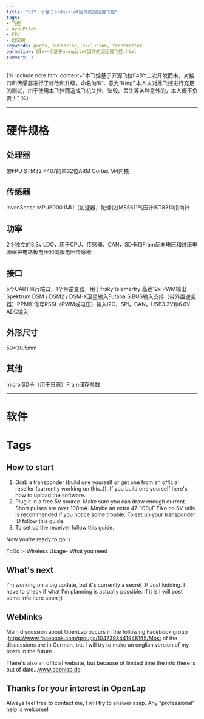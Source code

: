 ```yaml
---
title: "DIY一个基于ardupilot固件的固定翼飞控"
tags:
- 飞控
- ArduPilot
- FPV
- 固定翼
keywords: pages, authoring, exclusion, frontmatter
permalink: DIY一个基于ardupilot固件的固定翼飞控.html
summary: s
---
```


{% include note.html content="本飞控基于开源飞控F4BY二次开发而来，对接口和传感器进行了修改和升级，命名为‘K’，意为“King”,本人未对此飞控进行充足的测试，由于使用本飞控而造成飞机失控、坠毁、丢失等各种意外的，本人概不负责！" %}
***
# 硬件规格
## 处理器
带FPU STM32 F407的单32位ARM Cortex M4内核
## 传感器
InvenSense MPU6000 IMU（加速器，陀螺仪)MS5611气压计IST8310指南针
## 功率
2个独立的3,3v LDO，用于CPU、传感器、CAN，SD卡和Fram反向电压和过压电源保护电路板电压和伺服电压传感器
## 接口
5个UART串行端口，1个带逆变器，用于frsky telemertry
高达12x PWM输出Spektrum DSM / DSM2 / DSM-X卫星输入Futaba S.BUS输入支持（带外置逆变器）PPM和信号RSSI（PWM或电压）输入I2C，SPI，CAN，USB3.3V和6.6V ADC输入
## 外形尺寸
50*30.5mm
## 其他
micro SD卡（用于日志）Fram储存参数

***
# 软件




# Tags





## How to start

1. Grab a transponder (build one yourself or get one from an official reseller (currently working on this..)). If you build one yourself here's how to upload the software.
2. Plug it in a free 5V source. Make sure you can draw enough current. Short pulses are over 100mA. Maybe an extra 47-100µF Elko on 5V rails is recommended if you notice some trouble. To set up your transponder ID follow this guide.
3. To set up the receiver follow this guide.

Now you're ready to go :)

ToDo :- Wireless Usage- What you need


## What's next

I'm working on a big update, but it's currently a secret :P
Just kidding. I have to check if what I'm planning is actually possible. If it is I will post some info here soon ;)

## Weblinks

Main discussion about OpenLap occurs in the following Facebook group :https://www.facebook.com/groups/1047398441948165/Most of the discussions are in German, but I will try to make an english version of my posts in the future.

There's also an official website, but because of limited time the info there is out of date...www.openlap.de

## Thanks for your interest in OpenLap
Always feel free to contact me, I will try to answer asap.
Any "professional" help is welcome!
